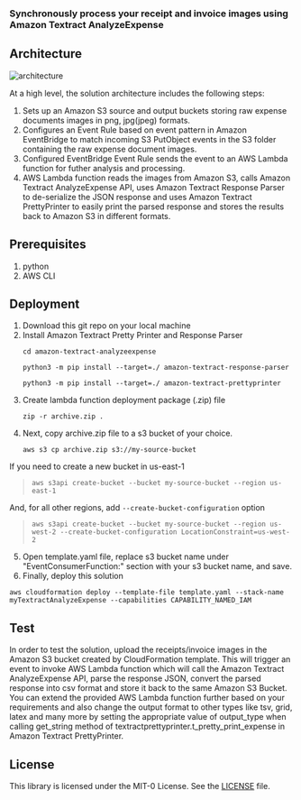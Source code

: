 ### Synchronously process your receipt and invoice images using Amazon Textract AnalyzeExpense


## Architecture

![architecture](architecture.png)

At a high level, the solution architecture includes the following steps:
1.	Sets up an Amazon S3 source and output buckets storing raw expense documents images in png, jpg(jpeg) formats.
2.	Configures an Event Rule based on event pattern in Amazon EventBridge to match incoming S3 PutObject events in the S3 folder containing the raw expense document images.
3.	Configured EventBridge Event Rule sends the event to an AWS Lambda function for futher analysis and processing.
4.	AWS Lambda function reads the images from Amazon S3, calls Amazon Textract AnalyzeExpense API, uses Amazon Textract Response Parser to de-serialize the JSON response and uses Amazon Textract PrettyPrinter to easily print the parsed response and stores the results back to Amazon S3 in different formats.

## Prerequisites
1. python
2. AWS CLI

## Deployment
1. Download this git repo on your local machine
2. Install Amazon Textract Pretty Printer and Response Parser
      ```
      cd amazon-textract-analyzeexpense

      python3 -m pip install --target=./ amazon-textract-response-parser

      python3 -m pip install --target=./ amazon-textract-prettyprinter
      ```
  3. Create lambda function deployment package (.zip) file
      ```
      zip -r archive.zip .
      ```
  4. Next, copy archive.zip file to a s3 bucket of your choice.
      ```
      aws s3 cp archive.zip s3://my-source-bucket
      ```
If you need to create a new bucket in us-east-1
>`aws s3api create-bucket --bucket my-source-bucket --region us-east-1`
>
And, for all other regions, add `--create-bucket-configuration` option
>`aws s3api create-bucket --bucket my-source-bucket --region us-west-2 --create-bucket-configuration LocationConstraint=us-west-2`

5. Open template.yaml file, replace s3 bucket name under "EventConsumerFunction:" section with your s3 bucket name, and save.
6. Finally, deploy this solution
```
aws cloudformation deploy --template-file template.yaml --stack-name myTextractAnalyzeExpense --capabilities CAPABILITY_NAMED_IAM
```


## Test
In order to test the solution, upload the receipts/invoice images in the Amazon S3 bucket created by CloudFormation template. This will trigger an event to invoke AWS Lambda function which will call the Amazon Textract AnalyzeExpense API, parse the response JSON, convert the parsed response into csv format and store it back to the same Amazon S3 Bucket. You can extend the provided AWS Lambda function further based on your requirements and also change the output format to other types like tsv, grid, latex and many more by setting the appropriate value of output_type when calling get_string method of textractprettyprinter.t_pretty_print_expense in Amazon Textract PrettyPrinter.

## License

This library is licensed under the MIT-0 License. See the [LICENSE](LICENSE) file.
